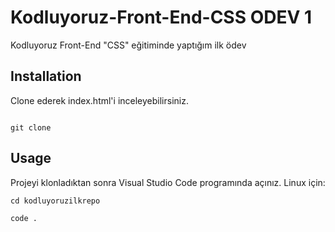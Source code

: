 # Kodluyoruz-Front-End-CSS ODEV 1

Kodluyoruz Front-End "CSS" eğitiminde yaptığım ilk ödev



## Installation

Clone ederek index.html'i inceleyebilirsiniz.


```

git clone 

```


## Usage


Projeyi klonladıktan sonra Visual Studio Code programında açınız.
Linux için:



```
cd kodluyoruzilkrepo

code . 

```
